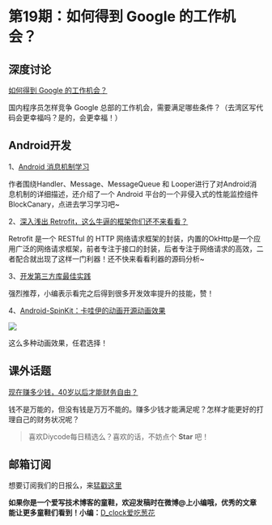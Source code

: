 # 第19期：如何得到 Google 的工作机会？

## 深度讨论

[如何得到 Google 的工作机会？](https://www.zhihu.com/question/24099873)

国内程序员怎样竞争 Google 总部的工作机会，需要满足哪些条件？（去湾区写代码会更幸福吗？是的，会更幸福！）

## Android开发

1、[Android 消息机制学习](http://www.jianshu.com/p/1e5640e6bef9#)

作者围绕Handler、Message、MessageQueue 和 Looper进行了对Android消息机制的详细描述，还介绍了一个 Android 平台的一个非侵入式的性能监控组件BlockCanary，点进去学习学习吧~

2、[深入浅出 Retrofit，这么牛逼的框架你们还不来看看？](https://mp.weixin.qq.com/s?__biz=MzA3NTYzODYzMg==&mid=2653577186&idx=1&sn=1a5f6369faeb22b4b68ea39f25020d28&scene=0&pass_ticket=vZNl60MT3yhVRySDeIC0scmLRWUSln1psKdigF%2BAguGfP4Pu%2B36mmME1JKSKeuu4#rd)

Retrofit  是一个 RESTful 的 HTTP 网络请求框架的封装，内置的OkHttp是一个应用广泛的网络请求框架，前者专注于接口的封装，后者专注于网络请求的高效，二者配合就出现了这样一门利器！还不快来看看利器的源码分析~

3、[开发第三方库最佳实践](http://www.jianshu.com/p/0aacd419cb7e#)

强烈推荐，小编表示看完之后得到很多开发效率提升的技能，赞！

4、[Android-SpinKit：卡哇伊的动画开源动画效果](https://github.com/ybq/Android-SpinKit)

![](https://raw.githubusercontent.com/ybq/AndroidSpinKit/master/art/screen.gif)

这么多种动画效果，任君选择！

## 课外话题

[现在赚多少钱，40岁以后才能财务自由？](https://www.zhihu.com/question/46440694)

钱不是万能的，但没有钱是万万不能的。赚多少钱才能满足呢？怎样才能更好的打理自己的财务状况呢？

> 喜欢Diycode每日精选么？喜欢的话，不妨点个 **Star** 吧！

## 邮箱订阅

想要订阅我们的日报么，来[猛戳这里](http://list.qq.com/cgi-bin/qf_invite?id=d469993d2c888e971c0fbb2309c4d84256968386b126b967)

**如果你是一个爱写技术博客的童鞋，欢迎发稿时在微博@上小编哦，优秀的文章能让更多童鞋们看到！小编：**[D_clock爱吃葱花](http://weibo.com/2480694892/profile?rightmod=1&wvr=6&mod=personinfo&is_all=1)
